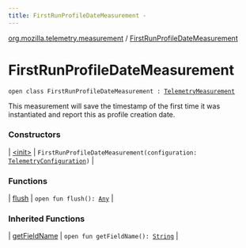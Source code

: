 ```yaml
---
title: FirstRunProfileDateMeasurement - 
---
```


[org.mozilla.telemetry.measurement](../index.html) / [FirstRunProfileDateMeasurement](./index.html)

# FirstRunProfileDateMeasurement

`open class FirstRunProfileDateMeasurement : `[`TelemetryMeasurement`](../-telemetry-measurement/index.html)

This measurement will save the timestamp of the first time it was instantiated and report this as profile creation date.

### Constructors

| [&lt;init&gt;](-init-.html) | `FirstRunProfileDateMeasurement(configuration: `[`TelemetryConfiguration`](../../org.mozilla.telemetry.config/-telemetry-configuration/index.html)`)` |

### Functions

| [flush](flush.html) | `open fun flush(): `[`Any`](https://kotlinlang.org/api/latest/jvm/stdlib/kotlin/-any/index.html) |

### Inherited Functions

| [getFieldName](../-telemetry-measurement/get-field-name.html) | `open fun getFieldName(): `[`String`](https://kotlinlang.org/api/latest/jvm/stdlib/kotlin/-string/index.html) |


